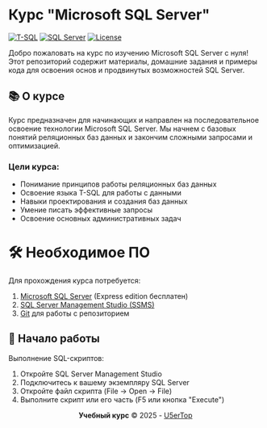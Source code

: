 # Курс "Microsoft SQL Server"

[![T-SQL](https://img.shields.io/badge/Language-T--SQL-blue)](https://docs.microsoft.com/ru-ru/sql/t-sql/language-reference)
[![SQL Server](https://img.shields.io/badge/Database-SQL%20Server-red)](https://www.microsoft.com/ru-ru/sql-server/sql-server-2019)
[![License](https://img.shields.io/badge/License-MIT-green.svg)](https://opensource.org/licenses/MIT)

Добро пожаловать на курс по изучению Microsoft SQL Server с нуля! Этот репозиторий содержит материалы, домашние задания и примеры кода для освоения основ и продвинутых возможностей SQL Server.

## 📚 О курсе

Курс предназначен для начинающих и направлен на последовательное освоение технологии Microsoft SQL Server. Мы начнем с базовых понятий реляционных баз данных и закончим сложными запросами и оптимизацией.

### Цели курса:
- Понимание принципов работы реляционных баз данных
- Освоение языка T-SQL для работы с данными
- Навыки проектирования и создания баз данных
- Умение писать эффективные запросы
- Освоение основных административных задач

# 🛠 Необходимое ПО

Для прохождения курса потребуется:

1. [Microsoft SQL Server](https://www.microsoft.com/ru-ru/sql-server/sql-server-downloads) (Express edition бесплатен)
2. [SQL Server Management Studio (SSMS)](https://docs.microsoft.com/ru-ru/sql/ssms/download-sql-server-management-studio-ssms)
3. [Git](https://git-scm.com/downloads) для работы с репозиторием

## 🚀 Начало работы

Выполнение SQL-скриптов:
1. Откройте SQL Server Management Studio
2. Подключитесь к вашему экземпляру SQL Server
3. Откройте файл скрипта (File → Open → File)
4. Выполните скрипт или его часть (F5 или кнопка "Execute")
<div align="center">

**Учебный курс** © 2025 - [U5erTop](https://github.com/U5erTop)

</div>
